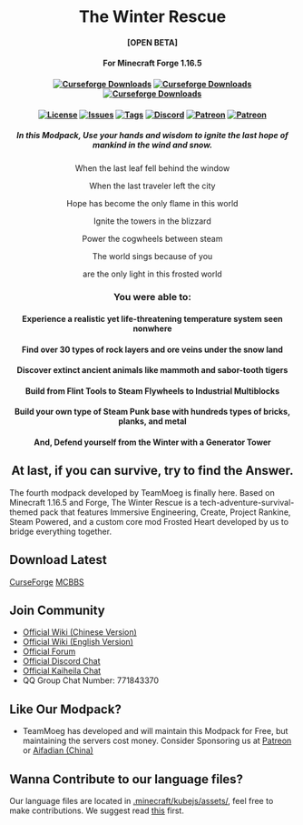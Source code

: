 <h1 align="center">The Winter Rescue</h1>
<h4 align="center">[OPEN BETA]</h4>
<h4 align="center">For Minecraft Forge 1.16.5</h4>

<h4 align="center">
	<a href="https://www.curseforge.com/minecraft/modpacks/the-winter-rescue"><img src="https://cf.way2muchnoise.eu/title/535790.svg?badge_style=flat" alt="Curseforge Downloads"></a>
    	<a href="https://www.curseforge.com/minecraft/modpacks/the-winter-rescue"><img src="http://cf.way2muchnoise.eu/full_535790_downloads.svg?badge_style=flat" alt="Curseforge Downloads"></a>
	<a href="https://www.curseforge.com/minecraft/modpacks/the-winter-rescue"><img src="https://cf.way2muchnoise.eu/versions/For%20MC_535790_all.svg?badge_style=flat" alt="Curseforge Downloads"></a>
</h4>	
	
<h4 align="center">
	<a href="https://github.com/TeamMoegMC/The-Winter-Rescue/blob/master/LICENSE.txt"><img src="https://img.shields.io/badge/%20license-brightgreen?style=flat-square" alt="License"></a>
	<a href="https://github.com/TeamMoegMC/The-Winter-Rescue/issues"><img src="https://img.shields.io/github/issues/TeamMoegMC/The-Winter-Rescue?style=flat-square" alt="Issues"></a>
	<a href="https://github.com/TeamMoegMC/The-Winter-Rescue/releases"><img src="https://img.shields.io/github/tag/TeamMoegMC/The-Winter-Rescue?style=flat-square" alt="Tags"></a>
	<a href="https://discord.gg/BWn6E94"><img src="https://img.shields.io/badge/discord-chat%20with%20players-pink?style=flat-square" alt="Discord"></a>
	<a href="https://www.patreon.com/TeamMoegProjects"><img src="https://img.shields.io/badge/patreon-support%20the%20devs-orange.svg?style=flat-square" alt="Patreon"></a>
	<a href="https://afdian.net/@teammoeg"><img src="https://img.shields.io/badge/爱发电-赞助我们-blueviolet.svg?style=flat-square" alt="Patreon"></a><br>
</h4>

<h5 align="center">In this Modpack, Use your hands and wisdom to ignite the last hope of mankind in the wind and snow.</h4>



<p align="center">When the last leaf fell behind the window</p>
<p align="center">When the last traveler left the city</p>
<p align="center">Hope has become the only flame in this world</p>
<p align="center">Ignite the towers in the blizzard</p>
<p align="center">Power the cogwheels between steam</p>
<p align="center">The world sings because of you</p>
<p align="center">are the only light in this frosted world</p>


<h3 align="center">You were able to:</h3>

<h4 align="center">Experience a realistic yet life-threatening temperature system seen nonwhere</h4>

<h4 align="center">Find over 30 types of rock layers and ore veins under the snow land</h4>

<h4 align="center">Discover extinct ancient animals like mammoth and sabor-tooth tigers</h4>

<h4 align="center">Build from Flint Tools to Steam Flywheels to Industrial Multiblocks</h4>

<h4 align="center">Build your own type of Steam Punk base with hundreds types of bricks, planks, and metal</h4>

<h4 align="center">And, Defend yourself from the Winter with a Generator Tower</h4>

<h2 align="center">At last, if you can survive, try to find the Answer.</h3>

The fourth modpack developed by TeamMoeg is finally here. Based on Minecraft 1.16.5 and Forge, The Winter Rescue is a tech-adventure-survival-themed pack that features Immersive Engineering, Create, Project Rankine, Steam Powered, and a custom core mod Frosted Heart developed by us to bridge everything together.

## Download Latest

[CurseForge](https://curseforge.com/minecraft/modpacks/the-winter-resuce)
[MCBBS](https://www.mcbbs.net/thread-1227167-1-1.html)

## Join Community

- [Official Wiki (Chinese Version)](https://wiki.teammoeg.com/)
- [Official Wiki (English Version)](https://the-winter-rescue.fandom.com/wiki/The_Winter_Rescue_Wiki)
- [Official Forum](https://forum.teammoeg.com/)
- [Official Discord Chat](https://discord.gg/BWn6E94)
- [Official Kaiheila Chat](https://kaihei.co/JLpNWi)
- QQ Group Chat Number: 771843370

## Like Our Modpack?

- TeamMoeg has developed and will maintain this Modpack for Free, but maintaining the servers cost money. Consider Sponsoring us at [Patreon](https://www.patreon.com/TeamMoeg) or [Aifadian (China)](https://afdian.net/@teammoeg)

## Wanna Contribute to our language files?
Our language files are located in [.minecraft/kubejs/assets/](https://github.com/TeamMoegMC/TheWinterRescue/tree/master/kubejs/assets), feel free to make contributions. We suggest read [this](https://github.com/TeamMoegMC/TheWinterRescue/tree/master/kubejs/assets/README.md) first.

